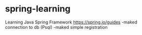# spring-learning
Learning Java Spring Framework
https://spring.io/guides
-maked connection to db (Psql)
-maked simple registration
